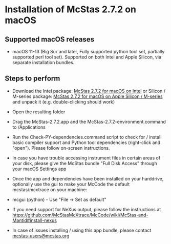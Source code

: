 # Installation of McStas 2.7.2 on macOS 

## Supported macOS releases
* macOS 11-13 (Big Sur and later, Fully supported python tool set, partially
  supported perl tool set). Supported on both Intel and Apple Silicon,
  via separate installation bundles.

## Steps to perform

* Download the Intel package:
  [McStas 2.7.2 for macOS on Intel](https://download.mcstas.org/mcstas-2.7.2/mac/x86_64/mcstas-2.7.2_x86_64.tgz)
  or Silicon / M-series package:
  [McStas 2.7.2 for macOS on Apple Silicon / M-series](https://download.mcstas.org/mcstas-2.7.2/mac/arm64/mcstas-2.7.2_arm64.tgz)
 and unpack it (e.g. double-clicking should work)

* Open the resulting folder

* Drag the McStas-2.7.2.app and the McStas-2.7.2-environment.command to
/Applications

* Run the Check-PY-dependencies.command script to check for / install
  basic compiler support and  Python tool dependencies (right-click and "open"). Please follow
  on-screen instructions. 

* In case you have trouble accessing instrument files in certain areas
  of your disk, please give the McStas bundle "Full Disk Access"
  through your macOS Settings app

* Once the app and dependencies have been installed on your harddrive, optionally use the gui to make your McCode
the default mcstas/mcxtrace on your machine:
 * mcgui    (python) - Use "File -> Set as default"

* If you need support for NeXus output, please follow the instructions
  at https://github.com/McStasMcXtrace/McCode/wiki/McStas-and-Mantid#install-nexus

* In case of issues installing / using this app bundle, please contact mcstas-users@mcstas.org
